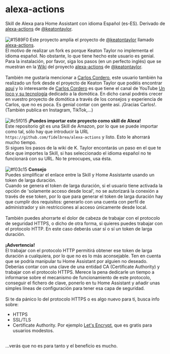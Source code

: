 # alexa-actions
Skill de Alexa para Home Assistant con idioma Español (es-ES). Derivado de [alexa-actions](https://github.com/keatontaylor/alexa-actions) de [@keatontaylor](https://github.com/keatontaylor).<br>
<br>
![#1589F0](https://placehold.co/15x15/1589F0/1589F0.png) Este proyecto amplía el proyecto de [@keatontaylor](https://github.com/keatontaylor) llamado [alexa-actions](https://github.com/keatontaylor/alexa-actions).<br>
El motivo de realizar un fork es porque Keaton Taylor no implementa el idioma español. No obstante, lo que tiene hecho este usuario es genial. Para la instalación, por favor, siga los pasos (en un perfecto inglés) que se muestran en la [Wiki](https://github.com/keatontaylor/alexa-actions/wiki) del proyecto [alexa-actions](https://github.com/keatontaylor/alexa-actions) de [@keatontaylor](https://github.com/keatontaylor).<br>
<br>
También me gustaría mencionar a [Carlos Cordero](https://github.com/ccorderor), este usuario también ha realizado un fork desde el proyecto de Keaton Taylor que podéis encontrar [aquí](https://github.com/ccorderor/alexa-actions) y lo interesante de [Carlos Cordero](https://github.com/ccorderor) es que tiene el canal de YouTube [Un loco y su tecnología](https://www.youtube.com/@unlocoysutecnologia) dedicado a la domótica. En dicho canal podréis crecer en vuestro proyecto de domótica a través de los consejos y experiencia de Carlos, que no es poca. Es genial contar con gente así. ¡Gracias Carlos!.<br>
(También publica en Instagram, TikTok,...)<br>
<br>
![#c5f015](https://placehold.co/15x15/c5f015/c5f015.png) **¡Puedes importar este proyecto como skill de Alexa!**<br>
Este repositorio git es una Skill de Amazon, por lo que se puede importar como tal, sólo hay que introducir la URL `https://github.com/fidelbrea/alexa-actions` y listo. Esto le ahorrará mucho tiempo.<br>
Si sigues los pasos de la wiki de K. Taylor encontarás un paso en el que te dice que importes la Skill, si has seleccionado el idioma español no te funcionará con su URL. No te preocupes, usa ésta.<br>
<br>
![#f03c15](https://placehold.co/15x15/f03c15/f03c15.png) **Consejo**<br>
Puedes simplificar el enlace entre la Skill y Home Assistante usando un token de larga duración.<br>
Cuando se genera el token de larga duración, si el usuario tiene activada la opción de 'solamente acceso desde local', no se autorizará la conexión a través de ese token, por lo que para generar el token de larga duración hay que cumplir dos requisitos: generarlo con una cuenta con perfil de administrador y sin restricciones al acceso únicamente desde local.<br>
<br>
También puedes ahorrarte el dolor de cabeza de trabajar con el protocolo de seguridad HTTPS, o dicho de otra forma, si quieres puedes trabajar con el protocolo HTTP. En este caso deberás usar sí o sí un token de larga duración.<br>
<br>
**¡Advertencia!**<br>
El trabajar con el protocolo HTTP permitirá obtener ese token de larga duración a cualquiera, por lo que no es lo más aconsejable. Ten en cuenta que se podría manipular tu Home Assistant por alguien no deseado. Deberías contar con una clave de una entidad CA (Certificate Authority) y trabajar con el protocolo HTTPS. Merece la pena dedicarle un tiempo a informarse sobre el mecanismo de funcionamiento de este protocolo, conseguir el fichero de clave, ponerlo en tu Home Assistant y añadir unas simples líneas de configuración para tener esa capa de seguridad.<br>
<br>
Si te da pánico lo del protocolo HTTPS o es algo nuevo para ti, busca info sobre:<br>
- HTTPS
- SSL/TLS
- Certificate Authority. Por ejemplo [Let's Encrypt](https://letsencrypt.org/), que es gratis para usuarios modestos.
<br>
...verás que no es para tanto y el beneficio es mucho.<br>
